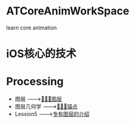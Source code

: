 # ATCoreAnimWorkSpace
learn core animation 

# iOS核心的技术

# Processing
* 图层 --->[🐶🐶🐶图层](https://github.com/AlexanderYeah/ATCoreAnimWorkSpace/blob/master/Lession1/lession1.md)  
* 图层几何学 --->[🐶🐶🐶锚点](https://github.com/AlexanderYeah/ATCoreAnimWorkSpace/blob/master/Lession2/lession2.md)    
* Lession5 --->[专有图层的介绍](https://github.com/AlexanderYeah/ATCoreAnimWorkSpace/blob/master/Lession5/%E4%B8%93%E6%9C%89%E5%9B%BE%E5%B1%82.md)




